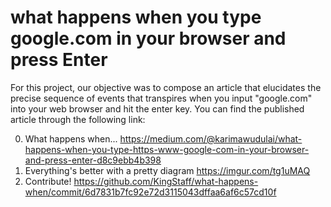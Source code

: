 # what happens when you type google.com in your browser and press Enter
For this project, our objective was to compose an article that elucidates the precise sequence of events that transpires when you input "google.com" into your web browser and hit the enter key. You can find the published article through the following link:

0. What happens when...
https://medium.com/@karimawudulai/what-happens-when-you-type-https-www-google-com-in-your-browser-and-press-enter-d8c9ebb4b398
1. Everything's better with a pretty diagram
https://imgur.com/tg1uMAQ
2. Contribute!
https://github.com/KingStaff/what-happens-when/commit/6d7831b7fc92e72d3115043dffaa6af6c57cd10f
